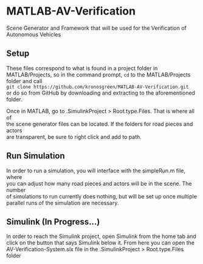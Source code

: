# MATLAB-AV-Verification
 Scene Generator and Framework that will be used for the Verification of Autonomous Vehicles

## Setup
These files correspond to what is found in a project folder in MATLAB/Projects,
so in the command prompt, `cd` to the MATLAB/Projects folder and call<br/>
`git clone https://github.com/kronosgreen/MATLAB-AV-Verification.git`<br/>
or do so from GitHub by downloading and extracting to the aforementioned folder.

Once in MATLAB, go to .SimulinkProject > Root.type.Files. That is where all of <br/>
the scene generator files can be located. If the folders for road pieces and actors<br/>
are transparent, be sure to right click and add to path. 

## Run Simulation
In order to run a simulation, you will interface with the simpleRun.m file, where <br/>
you can adjust how many road pieces and actors will be in the scene. The number <br/>
of simulations to run currently does nothing, but will be set up once multiple <br/>
parallel runs of the simulation are necessary.

## Simulink (In Progress...)
In order to reach the Simulink project, open Simulink from the home tab and <br/>
click on the button that says Simulink below it. From here you can open the <br/>
AV-Verification-System.slx file in the .SimulinkProject > Root.type.Files folder
